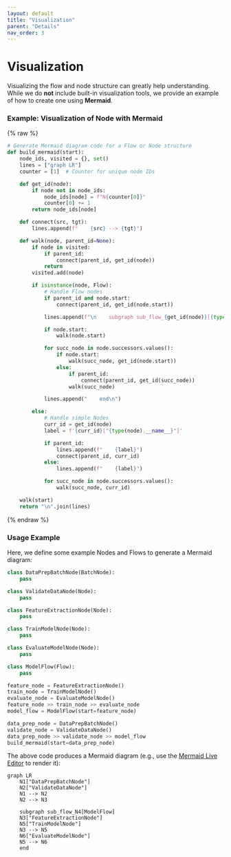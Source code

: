 ```yaml
---
layout: default
title: "Visualization"
parent: "Details"
nav_order: 3
---
```


# Visualization

Visualizing the flow and node structure can greatly help understanding. While we do **not** include built-in visualization tools, we provide an example of how to create one using **Mermaid**.

### Example: Visualization of Node with Mermaid

{% raw %}
```python
# Generate Mermaid diagram code for a Flow or Node structure
def build_mermaid(start):
    node_ids, visited = {}, set()
    lines = ["graph LR"]
    counter = [1]  # Counter for unique node IDs

    def get_id(node):
        if node not in node_ids:
            node_ids[node] = f"N{counter[0]}"
            counter[0] += 1
        return node_ids[node]

    def connect(src, tgt):
        lines.append(f"    {src} --> {tgt}")

    def walk(node, parent_id=None):
        if node in visited:
            if parent_id:
                connect(parent_id, get_id(node))
            return
        visited.add(node)

        if isinstance(node, Flow):
            # Handle Flow nodes
            if parent_id and node.start:
                connect(parent_id, get_id(node.start))

            lines.append(f"\n    subgraph sub_flow_{get_id(node)}[{type(node).__name__}]")

            if node.start:
                walk(node.start)

            for succ_node in node.successors.values():
                if node.start:
                    walk(succ_node, get_id(node.start))
                else:
                    if parent_id:
                        connect(parent_id, get_id(succ_node))
                    walk(succ_node)

            lines.append("    end\n")

        else:
            # Handle simple Nodes
            curr_id = get_id(node)
            label = f'{curr_id}["{type(node).__name__}"]'

            if parent_id:
                lines.append(f"    {label}")
                connect(parent_id, curr_id)
            else:
                lines.append(f"    {label}")

            for succ_node in node.successors.values():
                walk(succ_node, curr_id)

    walk(start)
    return "\n".join(lines)
```
{% endraw %}

### Usage Example

Here, we define some example Nodes and Flows to generate a Mermaid diagram:

```python
class DataPrepBatchNode(BatchNode):
    pass

class ValidateDataNode(Node):
    pass

class FeatureExtractionNode(Node):
    pass

class TrainModelNode(Node):
    pass

class EvaluateModelNode(Node):
    pass

class ModelFlow(Flow):
    pass

feature_node = FeatureExtractionNode()
train_node = TrainModelNode()
evaluate_node = EvaluateModelNode()
feature_node >> train_node >> evaluate_node
model_flow = ModelFlow(start=feature_node)

data_prep_node = DataPrepBatchNode()
validate_node = ValidateDataNode()
data_prep_node >> validate_node >> model_flow
build_mermaid(start=data_prep_node)
```

The above code produces a Mermaid diagram (e.g., use the [Mermaid Live Editor](https://mermaid.live/) to render it):

```mermaid
graph LR
    N1["DataPrepBatchNode"]
    N2["ValidateDataNode"]
    N1 --> N2
    N2 --> N3

    subgraph sub_flow_N4[ModelFlow]
    N3["FeatureExtractionNode"]
    N5["TrainModelNode"]
    N3 --> N5
    N6["EvaluateModelNode"]
    N5 --> N6
    end
```
